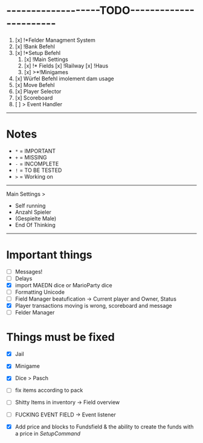 # -------------------TODO-----------------------1. [x] !*Felder Managment System2. [x] !Bank Befehl3. [x] !*Setup Befehl    1. [x] !Main Settings   	2. [x] !* Fields        [x] !Railway        [x] !Haus    3. [x] >*!Minigames4. [x] Würfel Befehl imolement dam usage 5. [x] Move Befehl6. [x] Player Selector7. [x] Scoreboard8. [ ] > Event Handler---# Notes- `*` = IMPORTANT- `+` = MISSING- `-` = INCOMPLETE- `!` = TO BE TESTED- `>` = Working on---Main Settings >  - Self running  - Anzahl Spieler  - (Gespielte Male)  - End Of Thinking  ---# Important things- [ ] Messages!- [ ] Delays- [x] import MAEDN dice or MarioParty dice- [ ] Formatting Unicode- [ ] Field Manager beatufication -> Current player and Owner, Status- [x] Player transactions moving is wrong, scoreboard and message- [ ] Felder Manager# Things must be fixed- [x] Jail- [x] Minigame- [x] Dice > Pasch- [ ] fix items according to pack- [ ] Shitty Items in inventory -> Field overview- [ ] FUCKING EVENT FIELD -> Event listener- [x] Add price and blocks to Fundsfield & the ability to create the funds with a price in _SetupCommand_